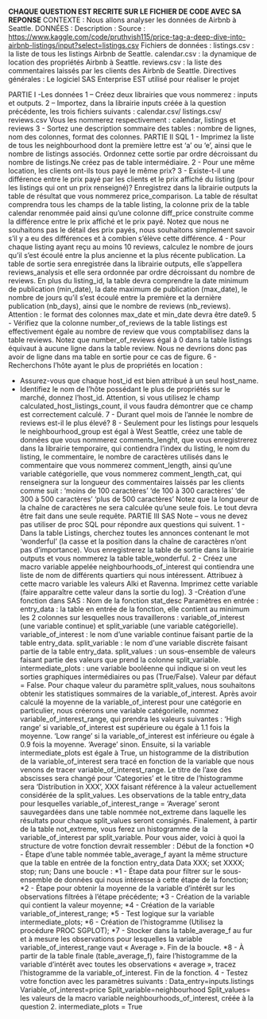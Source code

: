 **CHAQUE QUESTION EST RECRITE SUR LE FICHIER DE CODE AVEC SA REPONSE**
CONTEXTE :
Nous allons analyser les données de Airbnb à Seattle.
DONNÉES :
Description :
Source : https://www.kaggle.com/code/pruthvish115/price-tag-a-deep-dive-into-airbnb-listings/input?select=listings.csv
Fichiers de données :
listings.csv : la liste de tous les listings Airbnb de Seattle.
calendar.csv : la dynamique de location des propriétés Airbnb à Seattle.
reviews.csv : la liste des commentaires laissés par les clients des Airbnb de Seattle.
Directives générales :
Le logiciel SAS Enterprise EST utilisé pour réaliser le projet

PARTIE I -Les données 
1 – Créez deux librairies que vous nommerez : inputs et outputs.
2 – Importez, dans la librairie inputs créée à la question précédente, les trois fichiers suivants :
calendar.csv/ listings.csv/ reviews.csv
Vous les nommerez respectivement :
calendar, listings et reviews
3 - Sortez une description sommaire des tables : nombre de lignes, nom des colonnes, format des colonnes.
PARTIE II SQL 
1 - Imprimez la liste de tous les neighbourhood dont la première lettre est ‘a’ ou ‘e’, ainsi que le nombre de listings associés.
Ordonnez cette sortie par ordre décroissant du nombre de listings.Ne créez pas de table intermédiaire.
2 - Pour une même location, les clients ont-ils tous payé le même prix?
3 - Existe-t-il une différence entre le prix payé par les clients et le prix affiché du listing (pour les listings qui ont un prix renseigné)?
Enregistrez dans la librairie outputs la table de résultat que vous nommerez price_comparison. La table de résultat comprendra tous les champs de la table listing, 
la colonne prix de la table calendar renommée paid ainsi qu’une colonne diff_price construite comme la différence entre le prix affiché et le prix payé.
Notez que nous ne souhaitons pas le détail des prix payés, nous souhaitons simplement savoir s’il y a eu des différences et à combien s’élève cette différence.
4 - Pour chaque listing ayant reçu au moins 10 reviews, calculez le nombre de jours qu’il s’est écoulé entre la plus ancienne et la plus récente publication.
La table de sortie sera enregistrée dans la librairie outputs, elle s’appellera reviews_analysis et elle sera ordonnée par ordre décroissant du nombre de reviews. 
En plus du listing_id, la table devra comprendre la date minimum de publication (min_date), la date maximum de publication (max_date),
le nombre de jours qu’il s’est écoulé entre la première et la dernière publication (nb_days), ainsi que le nombre de reviews (nb_reviews).
Attention : le format des colonnes max_date et min_date devra être date9.
5 - Vérifiez que la colonne number_of_reviews de la table listings est effectivement égale au nombre de review que vous comptabilisez dans la table reviews.
Notez que number_of_reviews égal à 0 dans la table listings équivaut à aucune ligne dans la table review. 
Nous ne devrions donc pas avoir de ligne dans ma table en sortie pour ce cas de figure.
6 - Recherchons l’hôte ayant le plus de propriétés en location :
- Assurez-vous que chaque host_id est bien attribué à un seul host_name.
- Identifiez le nom de l’hôte possédant le plus de propriétés sur le marché, donnez l’host_id.
Attention, si vous utilisez le champ calculated_host_listings_count, il vous faudra démontrer que ce champ est correctement calculé.
7 - Durant quel mois de l’année le nombre de reviews est-il le plus élevé?
8 - Seulement pour les listings pour lesquels le neighbourhood_group est égal à West Seattle, créez une table de données que vous nommerez comments_lenght,
que vous enregistrerez dans la librairie temporaire, qui contiendra l’index du listing, le nom du listing, le commentaire, le nombre de caractères
utilisés dans le commentaire que vous nommerez comment_length, ainsi qu’une variable catégorielle, que vous nommerez comment_length_cat, qui renseignera sur la longueur des commentaires laissés par les clients comme suit :
‘moins de 100 caractères’
‘de 100 à 300 caractères’
‘de 300 à 500 caractères’
‘plus de 500 caractères’
Notez que la longueur de la chaîne de caractères ne sera calculée qu’une seule fois. Le tout devra être fait dans une seule requête.
PARTIE III SAS
Note – vous ne devez pas utiliser de proc SQL pour répondre aux questions qui suivent.
1 - Dans la table Listings, cherchez toutes les annonces contenant le mot ‘wonderful’ (la casse et la position dans la chaîne de caractères n’ont pas d’importance).
Vous enregistrerez la table de sortie dans la librairie outputs et vous nommerez la table table_wonderful.
2 - Créez une macro variable appelée neighbourhoods_of_interest qui contiendra une liste de nom de différents quartiers qui nous intéressent.
Attribuez à cette macro variable les valeurs Alki et Ravenna.
Imprimez cette variable (faire apparaître cette valeur dans la sortie du log).
3 -Création d’une fonction dans SAS :
Nom de la fonction stat_desc
Paramètres en entrée :
entry_data : la table en entrée de la fonction, elle contient au minimum les 2 colonnes sur lesquelles nous travaillerons : variable_of_interest (une variable continue) et split_variable (une variable catégorielle).
variable_of_interest : le nom d’une variable continue faisant partie de la table entry_data.
split_variable : le nom d'une variable discrète faisant partie de la table entry_data.
split_values : un sous-ensemble de valeurs faisant partie des valeurs que prend la colonne split_variable.
intermediate_plots : une variable booléenne qui indique si on veut les sorties graphiques intermédiaires ou pas (True/False). Valeur par défaut = False.
Pour chaque valeur du paramètre split_values, nous souhaitons obtenir les statistiques sommaires de la variable_of_interest.
Après avoir calculé la moyenne de la variable_of_interest pour une catégorie en particulier, nous créerons une variable catégorielle, nommez variable_of_interest_range, qui prendra les valeurs suivantes :
‘High range’ si variable_of_interest est supérieure ou égale à 1.1 fois la moyenne.
‘Low range’ si la variable_of_interest est inférieure ou égale à 0.9 fois la moyenne.
‘Average’ sinon.
Ensuite, si la variable intermediate_plots est égale à True, un histogramme de la distribution de la variable_of_interest sera tracé en fonction de la variable que nous venons de tracer variable_of_interest_range. Le titre de l’axe des abscisses sera changé pour ‘Categories’ et le titre de l’histogramme sera ‘Distribution in XXX’, XXX faisant référence à la valeur actuellement considérée de la split_values.
Les observations de la table entry_data pour lesquelles variable_of_interest_range = ‘Average’ seront sauvegardées dans une table nommée not_extreme dans laquelle les résultats pour chaque split_values seront consignés.
Finalement, à partir de la table not_extreme, vous ferez un histogramme de la variable_of_interest par split_variable.
Pour vous aider, voici à quoi la structure de votre fonction devrait ressembler :
Début de la fonction
*0 - Étape d’une table nommée table_average_f ayant la même structure que la table en entrée de la fonction entry_data
Data XXX;
set XXXX;
stop;
run;
Dans une boucle :
*1 - Étape data pour filtrer sur le sous-ensemble de données qui nous intéresse à cette étape de la fonction;
*2 - Étape pour obtenir la moyenne de la variable d’intérêt sur les observations filtrées à l’étape précédente;
*3 - Création de la variable qui contient la valeur moyenne;
*4 - Création de la variable variable_of_interest_range;
*5 - Test logique sur la variable intermediate_plots;
*6 - Création de l’histogramme (Utilisez la procédure PROC SGPLOT);
*7 - Stocker dans la table_average_f au fur et à mesure les observations pour lesquelles la variable variable_of_interest_range vaut « Average ».
Fin de la boucle.
*8 - À partir de la table finale (table_average_f), faire l’histogramme de la variable d’intérêt avec toutes les observations « average », tracez l’histogramme de la variable_of_interest.
Fin de la fonction.
4 - Testez votre fonction avec les paramètres suivants :
Data_entry=inputs.listings
Variable_of_interest=price
Split_variable=neighbourhood
Split_values= les valeurs de la macro variable neighbourhoods_of_interest, créée à la question 2.
intermediate_plots = True
